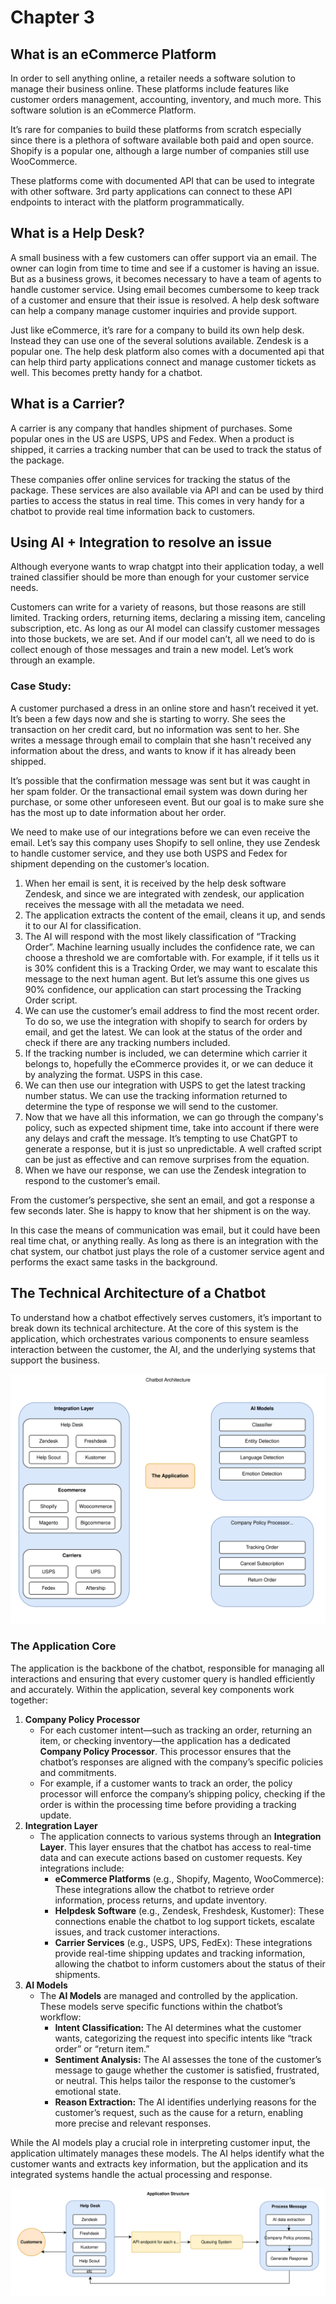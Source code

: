 # Chapter 3

## What is an eCommerce Platform

In order to sell anything online, a retailer needs a software solution to manage their business online. These platforms include features like customer orders management, accounting, inventory, and much more. This software solution is an eCommerce Platform.

It’s rare for companies to build these platforms from scratch especially since there is a plethora of software available both paid and open source. Shopify is a popular one, although a large number of companies still use WooCommerce.

These platforms come with documented API that can be used to integrate with other software. 3rd party applications can connect to these API endpoints to interact with the platform programmatically. 

## What is a Help Desk?

A small business with a few customers can offer support via an email. The owner can login from time to time and see if a customer is having an issue. But as a business grows, it becomes necessary to have a team of agents to handle customer service. Using email becomes cumbersome to keep track of a customer and ensure that their issue is resolved. A help desk software can help a company manage customer inquiries and provide support.

Just like eCommerce, it’s rare for a company to build its own help desk. Instead they can use one of the several solutions available. Zendesk is a popular one. The help desk platform also comes with a documented api that can help third party applications connect and manage customer tickets as well. This becomes pretty handy for a chatbot.

## What is a Carrier?

A carrier is any company that handles shipment of purchases. Some popular ones in the US are USPS, UPS and Fedex. When a product is shipped, it carries a tracking number that can be used to track the status of the package.

These companies offer online services for tracking the status of the package. These services are also available via API and can be used by third parties to access the status in real time. This comes in very handy for a chatbot to provide real time information back to customers.

## Using AI \+ Integration to resolve an issue

Although everyone wants to wrap chatgpt into their application today, a well trained classifier should be more than enough for your customer service needs. 

Customers can write for a variety of reasons, but those reasons are still limited. Tracking orders, returning items, declaring a missing item, canceling subscription, etc. As long as our AI model can classify customer messages into those buckets, we are set. And if our model can’t, all we need to do is collect enough of those messages and train a new model. Let’s work through an example.

### Case Study: 

A customer purchased a dress in an online store and hasn’t received it yet. It’s been a few days now and she is starting to worry. She sees the transaction on her credit card, but no information was sent to her. She writes a message through email to complain that she hasn't received any information about the dress, and wants to know if it has already been shipped.

It’s possible that the confirmation message was sent but it was caught in her spam folder. Or the transactional email system was down during her purchase, or some other unforeseen event. But our goal is to make sure she has the most up to date information about her order.

We need to make use of our integrations before we can even receive the email. Let’s say this company uses Shopify to sell online, they use Zendesk to handle customer service, and they use both USPS and Fedex for shipment depending on the customer’s location.

1. When her email is sent, it is received by the help desk software Zendesk, and since we are integrated with zendesk, our application receives the message with all the metadata we need.  
2. The application extracts the content of the email, cleans it up, and sends it to our AI for classification.  
3. The AI will respond with the most likely classification of “Tracking Order”. Machine learning usually includes the confidence rate, we can choose a threshold we are comfortable with. For example, if it tells us it is 30% confident this is a Tracking Order, we may want to escalate this message to the next human agent. But let’s assume this one gives us 90% confidence, our application can start processing the Tracking Order script.  
4. We can use the customer’s email address to find the most recent order. To do so, we use the integration with shopify to search for orders by email, and get the latest. We can look at the status of the order and check if there are any tracking numbers included.  
5. If the tracking number is included, we can determine which carrier it belongs to, hopefully the eCommerce provides it, or we can deduce it by analyzing the format. USPS in this case.  
6. We can then use our integration with USPS to get the latest tracking number status. We can use the tracking information returned to determine the type of response we will send to the customer.  
7. Now that we have all this information, we can go through the company's policy, such as expected shipment time, take into account if there were any delays and craft the message. It’s tempting to use ChatGPT to generate a response, but it is just so unpredictable. A well crafted script can be just as effective and can remove surprises from the equation.  
8. When we have our response, we can use the Zendesk integration to respond to the customer’s email.

From the customer’s perspective, she sent an email, and got a response a few seconds later. She is happy to know that her shipment is on the way. 

In this case the means of communication was email, but it could have been real time chat, or anything really. As long as there is an integration with the chat system, our chatbot just plays the role of a customer service agent and performs the exact same tasks in the background.

## The Technical Architecture of a Chatbot

To understand how a chatbot effectively serves customers, it’s important to break down its technical architecture. At the core of this system is the application, which orchestrates various components to ensure seamless interaction between the customer, the AI, and the underlying systems that support the business.

![Chatbot Architecture](./asset/images/chatbot.svg)

### The Application Core

The application is the backbone of the chatbot, responsible for managing all interactions and ensuring that every customer query is handled efficiently and accurately. Within the application, several key components work together:

1. **Company Policy Processor**  
   * For each customer intent—such as tracking an order, returning an item, or checking inventory—the application has a dedicated **Company Policy Processor**. This processor ensures that the chatbot’s responses are aligned with the company’s specific policies and commitments.  
   * For example, if a customer wants to track an order, the policy processor will enforce the company’s shipping policy, checking if the order is within the processing time before providing a tracking update.  
2. **Integration Layer**  
   * The application connects to various systems through an **Integration Layer**. This layer ensures that the chatbot has access to real-time data and can execute actions based on customer requests. Key integrations include:  
     * **eCommerce Platforms** (e.g., Shopify, Magento, WooCommerce): These integrations allow the chatbot to retrieve order information, process returns, and update inventory.  
     * **Helpdesk Software** (e.g., Zendesk, Freshdesk, Kustomer): These connections enable the chatbot to log support tickets, escalate issues, and track customer interactions.  
     * **Carrier Services** (e.g., USPS, UPS, FedEx): These integrations provide real-time shipping updates and tracking information, allowing the chatbot to inform customers about the status of their shipments.  
3. **AI Models**  
   * The **AI Models** are managed and controlled by the application. These models serve specific functions within the chatbot’s workflow:  
     * **Intent Classification:** The AI determines what the customer wants, categorizing the request into specific intents like “track order” or “return item.”  
     * **Sentiment Analysis:** The AI assesses the tone of the customer’s message to gauge whether the customer is satisfied, frustrated, or neutral. This helps tailor the response to the customer’s emotional state.  
     * **Reason Extraction:** The AI identifies underlying reasons for the customer’s request, such as the cause for a return, enabling more precise and relevant responses.

While the AI models play a crucial role in interpreting customer input, the application ultimately manages these models. The AI helps identify what the customer wants and extracts key information, but the application and its integrated systems handle the actual processing and response.

![Infrastructure](./asset/images/infrastructure.svg)